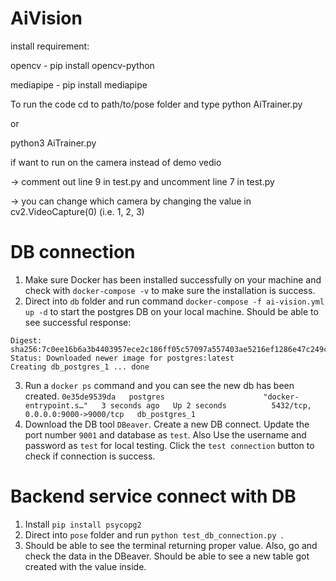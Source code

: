 # AiVision

install requirement:

opencv - pip install opencv-python

mediapipe - pip install mediapipe

To run the code cd to path/to/pose folder and type python AiTrainer.py     

or      

python3 AiTrainer.py

if want to run on the camera instead of demo vedio

-> comment out line 9 in test.py and uncomment line 7 in test.py

-> you can change which camera by changing the value in cv2.VideoCapture(0) (i.e. 1, 2, 3)

# DB connection
1. Make sure Docker has been installed successfully on your machine and check with `docker-compose -v` to make sure the installation is success.
2. Direct into `db` folder and run command `docker-compose -f ai-vision.yml up -d` to start the postgres DB on your local machine. Should be able to see successful response:
```
Digest: sha256:7c0ee16b6a3b4403957ece2c186ff05c57097a557403ae5216ef1286e47c249c
Status: Downloaded newer image for postgres:latest
Creating db_postgres_1 ... done
```
3. Run a `docker ps` command and you can see the new db has been created.
`0e35de9539da   postgres                      "docker-entrypoint.s…"   3 seconds ago   Up 2 seconds          5432/tcp, 0.0.0.0:9000->9000/tcp   db_postgres_1`
4. Download the DB tool `DBeaver`. Create a new DB connect. Update the port number `9001` and database as `test`. Also Use the username and password as `test` for local testing. Click the `test connection` button to check if connection is success.


# Backend service connect with DB
1. Install `pip install psycopg2`
2. Direct into `pose` folder and run `python test_db_connection.py `.
3. Should be able to see the terminal returning proper value. Also, go and check the data in the DBeaver. Should be able to see a new table got created with the value inside.
